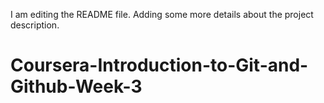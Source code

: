 I am editing the README file. Adding some more details about the project description.
# Coursera-Introduction-to-Git-and-Github-Week-3

